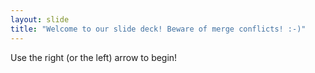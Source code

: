 ```yaml
---
layout: slide
title: "Welcome to our slide deck! Beware of merge conflicts! :-)"
---
```


Use the right (or the left) arrow to begin!
